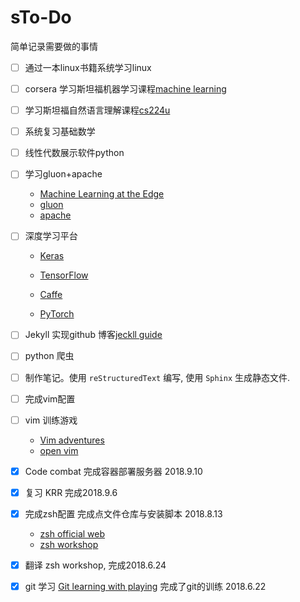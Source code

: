 # sTo-Do

简单记录需要做的事情



- [ ] 通过一本linux书籍系统学习linux

- [ ] corsera 学习斯坦福机器学习课程[machine learning](https://www.coursera.org/learn/machine-learning)

- [ ] 学习斯坦福自然语言理解课程[cs224u](https://web.stanford.edu/class/cs224u/)

- [ ] 系统复习基础数学

- [ ] 线性代数展示软件python

- [ ] 学习gluon+apache

  - [Machine Learning at the Edge](https://www.ugent.be/ea/idlab/en/research/ai-for-robotics-and-iot/machine-learning-at-the-edge.htm)
  - [gluon](https://zh.gluon.ai/index.html)
  - [apache](https://github.com/apache/incubator-mxnet)

- [ ] 深度学习平台

  - [Keras](https://keras.io/zh/)

  - [TensorFlow](https://www.tensorflow.org/?hl=zh-cn)

  - [Caffe](http://caffe.berkeleyvision.org/)

  - [PyTorch](https://pytorch.org/)

- [ ] Jekyll 实现github 博客[jeckll guide](https://jekyllrb.com/docs/quickstart/)


- [ ] python 爬虫


- [ ] 制作笔记。使用 `reStructuredText` 编写, 使用 `Sphinx` 生成静态文件.

- [ ] 完成vim配置

- [ ] vim 训练游戏

  - [Vim adventures](https://vim-adventures.com/)
  - [open vim](http://www.openvim.com/)

- [x] Code combat 完成容器部署服务器 2018.9.10

- [x] 复习 KRR 完成2018.9.6 

- [x] 完成zsh配置 完成点文件仓库与安装脚本 2018.8.13

  - [zsh official web](http://www.zsh.org/)
  - [zsh workshop](https://www-s.acm.illinois.edu/workshops/zsh/toc.html)

- [x] 翻译 zsh workshop, 完成2018.6.24

- [x] git 学习 [Git learning with playing](https://learngitbranching.js.org/) 完成了git的训练 2018.6.22

